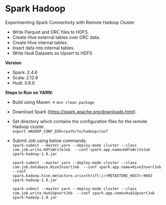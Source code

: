 # Spark Hadoop
 Experimenting Spark Connectivity with Remote Hadoop Cluster
 - Write Parquet and ORC files to HDFS.
 - Create Hive external tables over ORC data.
 - Create Hive internal tables.
 - Insert data into internal tables.
 - Write Hudi Datasets as Upsert to HDFS
 
 **Version**
 - Spark: 2.4.6
 - Scala: 2.12.8
 - Hudi: 0.6.0
 
 **Steps to Run on YARN:**
 - Build using Maven -> `mvn clean package`
 
 - Download Spark (https://spark.apache.org/downloads.html).
 
 - Set directory which contains the configuration files for the remote Hadoop cluster.<br>
   `export HADOOP_CONF_DIR=/path/to/hadoop/conf`
 
 - Submit Job using below commands:<br>
    `spark-submit --master yarn --deploy-mode cluster --class com.job.write.HdfsWriteJob 
    --conf spark.app.name=HdfsWriteJob spark-hadoop-1.0.jar`
 
    `spark-submit --master yarn --deploy-mode cluster --class com.job.database.HiveInsertJob 
    --conf spark.app.name=HiveInsertJob --conf spark.hadoop.hive.metastore.uris=thrift://<METASTORE_HOST>:9083
    spark-hadoop-1.0.jar`
 
    `spark-submit --master yarn --deploy-mode cluster --class com.job.write.HudiUpsertJob 
     --conf spark.app.name=HudiUpsertJob spark-hadoop-1.0.jar`
